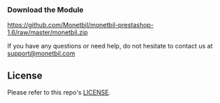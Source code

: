 ### Download the Module

https://github.com/Monetbil/monetbil-prestashop-1.6/raw/master/monetbil.zip

If you have any questions or need help, do not hesitate to contact us at [support@monetbil.com](https://www.monetbil.com/contact/support/?referral=github)

## License

Please refer to this repo's [LICENSE](LICENSE).
